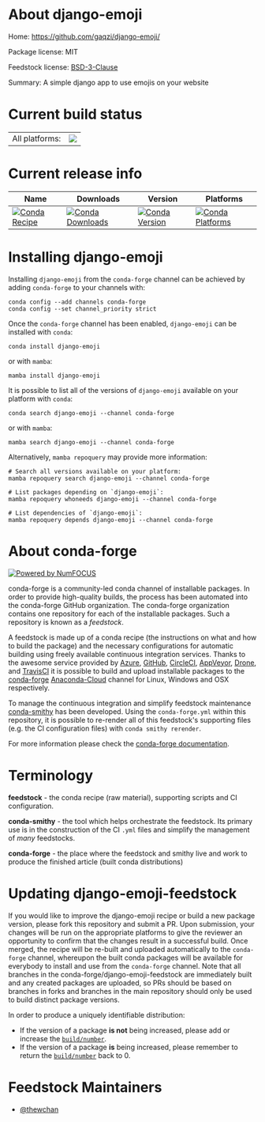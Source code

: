 About django-emoji
==================

Home: https://github.com/gaqzi/django-emoji/

Package license: MIT

Feedstock license: [BSD-3-Clause](https://github.com/conda-forge/django-emoji-feedstock/blob/main/LICENSE.txt)

Summary: A simple django app to use emojis on your website

Current build status
====================


<table><tr><td>All platforms:</td>
    <td>
      <a href="https://dev.azure.com/conda-forge/feedstock-builds/_build/latest?definitionId=17880&branchName=main">
        <img src="https://dev.azure.com/conda-forge/feedstock-builds/_apis/build/status/django-emoji-feedstock?branchName=main">
      </a>
    </td>
  </tr>
</table>

Current release info
====================

| Name | Downloads | Version | Platforms |
| --- | --- | --- | --- |
| [![Conda Recipe](https://img.shields.io/badge/recipe-django--emoji-green.svg)](https://anaconda.org/conda-forge/django-emoji) | [![Conda Downloads](https://img.shields.io/conda/dn/conda-forge/django-emoji.svg)](https://anaconda.org/conda-forge/django-emoji) | [![Conda Version](https://img.shields.io/conda/vn/conda-forge/django-emoji.svg)](https://anaconda.org/conda-forge/django-emoji) | [![Conda Platforms](https://img.shields.io/conda/pn/conda-forge/django-emoji.svg)](https://anaconda.org/conda-forge/django-emoji) |

Installing django-emoji
=======================

Installing `django-emoji` from the `conda-forge` channel can be achieved by adding `conda-forge` to your channels with:

```
conda config --add channels conda-forge
conda config --set channel_priority strict
```

Once the `conda-forge` channel has been enabled, `django-emoji` can be installed with `conda`:

```
conda install django-emoji
```

or with `mamba`:

```
mamba install django-emoji
```

It is possible to list all of the versions of `django-emoji` available on your platform with `conda`:

```
conda search django-emoji --channel conda-forge
```

or with `mamba`:

```
mamba search django-emoji --channel conda-forge
```

Alternatively, `mamba repoquery` may provide more information:

```
# Search all versions available on your platform:
mamba repoquery search django-emoji --channel conda-forge

# List packages depending on `django-emoji`:
mamba repoquery whoneeds django-emoji --channel conda-forge

# List dependencies of `django-emoji`:
mamba repoquery depends django-emoji --channel conda-forge
```


About conda-forge
=================

[![Powered by
NumFOCUS](https://img.shields.io/badge/powered%20by-NumFOCUS-orange.svg?style=flat&colorA=E1523D&colorB=007D8A)](https://numfocus.org)

conda-forge is a community-led conda channel of installable packages.
In order to provide high-quality builds, the process has been automated into the
conda-forge GitHub organization. The conda-forge organization contains one repository
for each of the installable packages. Such a repository is known as a *feedstock*.

A feedstock is made up of a conda recipe (the instructions on what and how to build
the package) and the necessary configurations for automatic building using freely
available continuous integration services. Thanks to the awesome service provided by
[Azure](https://azure.microsoft.com/en-us/services/devops/), [GitHub](https://github.com/),
[CircleCI](https://circleci.com/), [AppVeyor](https://www.appveyor.com/),
[Drone](https://cloud.drone.io/welcome), and [TravisCI](https://travis-ci.com/)
it is possible to build and upload installable packages to the
[conda-forge](https://anaconda.org/conda-forge) [Anaconda-Cloud](https://anaconda.org/)
channel for Linux, Windows and OSX respectively.

To manage the continuous integration and simplify feedstock maintenance
[conda-smithy](https://github.com/conda-forge/conda-smithy) has been developed.
Using the ``conda-forge.yml`` within this repository, it is possible to re-render all of
this feedstock's supporting files (e.g. the CI configuration files) with ``conda smithy rerender``.

For more information please check the [conda-forge documentation](https://conda-forge.org/docs/).

Terminology
===========

**feedstock** - the conda recipe (raw material), supporting scripts and CI configuration.

**conda-smithy** - the tool which helps orchestrate the feedstock.
                   Its primary use is in the construction of the CI ``.yml`` files
                   and simplify the management of *many* feedstocks.

**conda-forge** - the place where the feedstock and smithy live and work to
                  produce the finished article (built conda distributions)


Updating django-emoji-feedstock
===============================

If you would like to improve the django-emoji recipe or build a new
package version, please fork this repository and submit a PR. Upon submission,
your changes will be run on the appropriate platforms to give the reviewer an
opportunity to confirm that the changes result in a successful build. Once
merged, the recipe will be re-built and uploaded automatically to the
`conda-forge` channel, whereupon the built conda packages will be available for
everybody to install and use from the `conda-forge` channel.
Note that all branches in the conda-forge/django-emoji-feedstock are
immediately built and any created packages are uploaded, so PRs should be based
on branches in forks and branches in the main repository should only be used to
build distinct package versions.

In order to produce a uniquely identifiable distribution:
 * If the version of a package **is not** being increased, please add or increase
   the [``build/number``](https://docs.conda.io/projects/conda-build/en/latest/resources/define-metadata.html#build-number-and-string).
 * If the version of a package **is** being increased, please remember to return
   the [``build/number``](https://docs.conda.io/projects/conda-build/en/latest/resources/define-metadata.html#build-number-and-string)
   back to 0.

Feedstock Maintainers
=====================

* [@thewchan](https://github.com/thewchan/)

